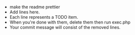 * make the readme prettier
* Add lines here.
* Each line represents a TODO item.
* When you're done with them, delete them then run exec.php
* Your commit message will consist of the removed lines.

